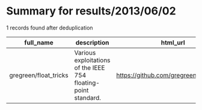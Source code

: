 
# Summary for results/2013/06/02
    
1 records found after deduplication

| full_name | description | html_url | matched_list | matched_count | pushed_at | size | stargazers_count | language | forks_count | vul_ids |
|-----------------------|----------------------------------------------------------------|------------------------------------------|----------------|-----------------|---------------------------|--------|--------------------|------------|---------------|-----------|
| gregreen/float_tricks | Various exploitations of the IEEE 754 floating-point standard. | https://github.com/gregreen/float_tricks | ['exploit'] | 1 | 2013-06-02 21:49:40+00:00 | 112 | 0 | C++ | 0 | [] |
